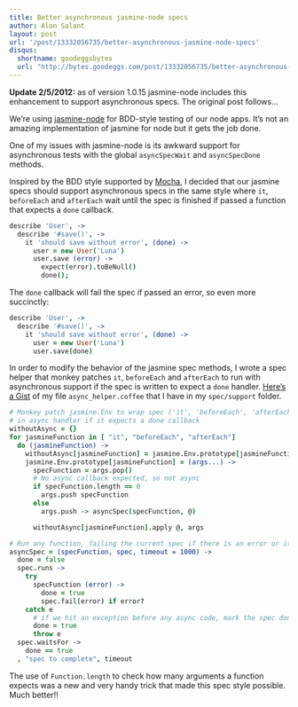 ```yaml
---
title: Better asynchronous jasmine-node specs
author: Alon Salant
layout: post
url: '/post/13332056735/better-asynchronous-jasmine-node-specs'
disqus:
  shortname: goodeggsbytes
  url: "http://bytes.goodeggs.com/post/13332056735/better-asynchronous-jasmine-node-specs"
---
```


<p><b>Update 2/5/2012:</b> as of version 1.0.15 jasmine-node includes this enhancement to support asynchronous specs. The original post follows&#8230;</p>

<p>We&#8217;re using <a href="https://github.com/mhevery/jasmine-node">jasmine-node</a> for BDD-style testing of our node apps. It&#8217;s not an amazing implementation of jasmine for node but it gets the job done.</p>

<p>One of my issues with jasmine-node is its awkward support for asynchronous tests with the global <code>asyncSpecWait</code> and <code>asyncSpecDone</code> methods.</p>

<p>Inspired by the BDD style supported by <a href="http://visionmedia.github.com/mocha">Mocha</a>, I <!-- more -->decided that our jasmine specs should support asynchronous specs in the same style where <code>it</code>, <code>beforeEach</code> and <code>afterEach</code> wait until the spec is finished if passed a function that expects a <code>done</code> callback.</p>

``` coffee
describe 'User', ->
  describe '#save()', ->
    it 'should save without error', (done) ->
      user = new User('Luna')
      user.save (error) ->
        expect(error).toBeNull()
        done();
```

<p>The <code>done</code> callback will fail the spec if passed an error, so even more succinctly:</p>

``` coffee
describe 'User', ->
  describe '#save()', ->
    it 'should save without error', (done) ->
      user = new User('Luna')
      user.save(done)
```

<p>In order to modify the behavior of the jasmine spec methods, I wrote a spec helper that monkey patches <code>it</code>, <code>beforeEach</code> and <code>afterEach</code> to run with asynchronous support if the spec is written to expect a <code>done</code> handler. <a href="http://gist.github.com/1394976">Here&#8217;s a Gist</a> of my file <code>async_helper.coffee</code> that I have in my <code>spec/support</code> folder.</p>

``` coffee
# Monkey patch jasmine.Env to wrap spec ('it', 'beforeEach', 'afterEach')
# in async handler if it expects a done callback
withoutAsync = {}
for jasmineFunction in [ "it", "beforeEach", "afterEach"]
  do (jasmineFunction) ->
    withoutAsync[jasmineFunction] = jasmine.Env.prototype[jasmineFunction]
    jasmine.Env.prototype[jasmineFunction] = (args...) ->
      specFunction = args.pop()
      # No async callback expected, so not async
      if specFunction.length == 0
        args.push specFunction
      else
        args.push -> asyncSpec(specFunction, @)

      withoutAsync[jasmineFunction].apply @, args

# Run any function, failing the current spec if there is an error or it times out
asyncSpec = (specFunction, spec, timeout = 1000) ->
  done = false
  spec.runs ->
    try
      specFunction (error) ->
        done = true
        spec.fail(error) if error?
    catch e
      # if we hit an exception before any async code, mark the spec done
      done = true
      throw e
  spec.waitsFor ->
    done == true
  , "spec to complete", timeout
```

<p>The use of <code>Function.length</code> to check how many arguments a function expects was a new and very handy trick that made this spec style possible. Much better!!</p>

